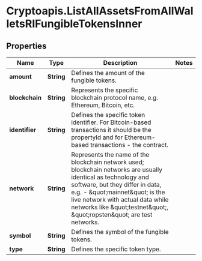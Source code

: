 # Cryptoapis.ListAllAssetsFromAllWalletsRIFungibleTokensInner

## Properties

Name | Type | Description | Notes
------------ | ------------- | ------------- | -------------
**amount** | **String** | Defines the amount of the fungible tokens. | 
**blockchain** | **String** | Represents the specific blockchain protocol name, e.g. Ethereum, Bitcoin, etc. | 
**identifier** | **String** | Defines the specific token identifier. For Bitcoin-based transactions it should be the propertyId and for Ethereum-based transactions - the contract. | 
**network** | **String** | Represents the name of the blockchain network used; blockchain networks are usually identical as technology and software, but they differ in data, e.g. - \&quot;mainnet\&quot; is the live network with actual data while networks like \&quot;testnet\&quot;, \&quot;ropsten\&quot; are test networks. | 
**symbol** | **String** | Defines the symbol of the fungible tokens. | 
**type** | **String** | Defines the specific token type. | 


